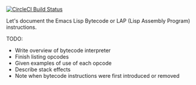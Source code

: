 [![CircleCI Build Status](https://circleci.com/gh/rocky/elisp-lap.svg?style=shield&circle-token=:circle-token)](https://circleci.com/gh/rocky/elisp-lap)

Let's document the Emacs Lisp Bytecode or LAP (Lisp Assembly Program) instructions.

TODO:

* Write overview of bytecode interpreter
* Finish listing opcodes
* Given examples of use of each opcode
* Describe stack effects
* Note when bytecode instructions were first introduced or removed
